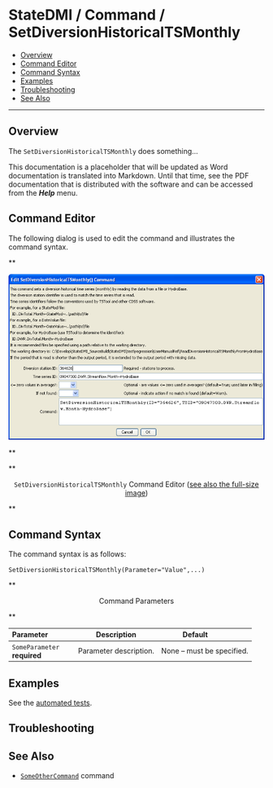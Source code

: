 # StateDMI / Command / SetDiversionHistoricalTSMonthly #

* [Overview](#overview)
* [Command Editor](#command-editor)
* [Command Syntax](#command-syntax)
* [Examples](#examples)
* [Troubleshooting](#troubleshooting)
* [See Also](#see-also)

-------------------------

## Overview ##

The `SetDiversionHistoricalTSMonthly` does something...

This documentation is a placeholder that will be updated as Word documentation is translated into Markdown.
Until that time, see the PDF documentation that is distributed with the software and can be accessed
from the ***Help*** menu.

## Command Editor ##

The following dialog is used to edit the command and illustrates the command syntax.

**<p style="text-align: center;">
![SetDiversionHistoricalTSMonthly](SetDiversionHistoricalTSMonthly.png)
</p>**

**<p style="text-align: center;">
`SetDiversionHistoricalTSMonthly` Command Editor (<a href="../SetDiversionHistoricalTSMonthly.png">see also the full-size image</a>)
</p>**

## Command Syntax ##

The command syntax is as follows:

```text
SetDiversionHistoricalTSMonthly(Parameter="Value",...)
```
**<p style="text-align: center;">
Command Parameters
</p>**

| **Parameter**&nbsp;&nbsp;&nbsp;&nbsp;&nbsp;&nbsp;&nbsp;&nbsp;&nbsp;&nbsp;&nbsp;&nbsp; | **Description** | **Default**&nbsp;&nbsp;&nbsp;&nbsp;&nbsp;&nbsp;&nbsp;&nbsp;&nbsp;&nbsp; |
| --------------|-----------------|----------------- |
|`SomeParameter`<br>**required**|Parameter description.|None – must be specified.|

## Examples ##

See the [automated tests](https://github.com/OpenCDSS/cdss-app-statedmi-test/tree/master/test/regression/commands/SetDiversionHistoricalTSMonthly).

## Troubleshooting ##

## See Also ##

* [`SomeOtherCommand`](../SomeOtherCommand/SomeOtherCommand) command
